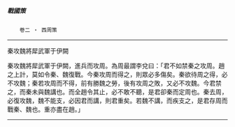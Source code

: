 

##### 戰國策
　　`卷二 ‧ 西周策`

* * *

秦攻魏將犀武軍于伊闕

秦攻魏將犀武軍于伊闕，進兵而攻周。為周最謂李兌曰：「君不如禁秦之攻周。趙之上計，莫如令秦、魏復戰。今秦攻周而得之，則眾必多傷矣。秦欲待周之得，必不攻魏；秦若攻周而不得，前有勝魏之勞，後有攻周之敗，又必不攻魏。今君禁之，而秦未與魏講也。而全趙令其止，必不敢不聽，是君卻秦而定周也。秦去周，必復攻魏，魏不能支，必因君而講，則君重矣。若魏不講，而疾支之，是君存周而戰秦、魏也。重亦盡在趙。」

* * *

